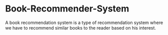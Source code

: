 # Book-Recommender-System
A book recommendation system is a type of recommendation system where we have to recommend similar books to the reader based on his interest.
